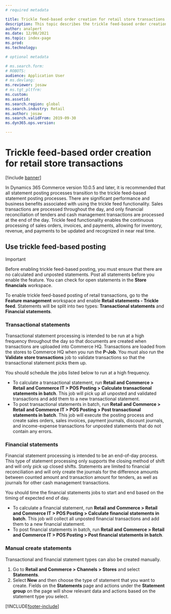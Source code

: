 ```yaml
---
# required metadata

title: Trickle feed-based order creation for retail store transactions
description: This topic describes the trickle feed-based order creation for store transactions in Microsoft Dynamics 365 Commerce.
author: analpert
ms.date: 12/08/2021
ms.topic: index-page
ms.prod: 
ms.technology: 

# optional metadata

# ms.search.form: 
# ROBOTS: 
audience: Application User
# ms.devlang: 
ms.reviewer: josaw
# ms.tgt_pltfrm: 
ms.custom: 
ms.assetid: 
ms.search.region: global
ms.search.industry: Retail
ms.author: josaw
ms.search.validFrom: 2019-09-30
ms.dyn365.ops.version: 

---
```

# Trickle feed-based order creation for retail store transactions

[!include [banner](includes/banner.md)]

In Dynamics 365 Commerce version 10.0.5 and later, it is recommended that all statement posting processes transition to the trickle feed-based statement posting processes. There are significant performance and business benefits associated with using the trickle feed functionality. Sales transactions are processed throughout the day, and only financial reconciliation of tenders and cash management transactions are processed at the end of the day. Trickle feed functionality enables the continuous processing of sales orders, invoices, and payments, allowing for inventory, revenue, and payments to be updated and recognized in near real time.

## Use trickle feed-based posting

> [!IMPORTANT]
> Before enabling trickle feed-based posting, you must ensure that there are no calculated and unposted statements. Post all statements before you enable the feature. You can check for open statements in the **Store financials** workspace.

To enable trickle feed-based posting of retail transactions, go to the **Feature management** workspace and enable **Retail statements - Trickle feed**. Statements will be split into two types: **Transactional statements** and **Financial statements**.

### Transactional statements
Transactional statement processing is intended to be run at a high frequency throughout the day so that documents are created when  transactions are uploaded into Commerce HQ. Transactions are loaded from the stores to Commerce HQ when you run the **P-Job**. You must also run the **Validate store transactions** job to validate transactions so that the transactional statement picks them up.

You should schedule the jobs listed below to run at a high frequency.
- To calculate a transactional statement, run **Retail and Commerce > Retail and Commerce IT > POS Posting > Calculate transactional statements in batch**. This job will pick up all unposted and validated transactions and add them to a new transactional statement.
- To post transactional statements in batch, run **Retail and Commerce > Retail and Commerce IT > POS Posting > Post transactional statements in batch**. This job will execute the posting process and create sales orders, sales invoices, payment journals, discount journals, and income-expense transactions for unposted statements that do not contain any errors. 


### Financial statements
Financial statement processing is intended to be an end-of-day process. This type of statement processing only supports the closing method of shift and will only pick up closed shifts. Statements are limited to financial reconciliation and will only create the journals for the difference amounts between counted amount and transaction amount for tenders, as well as journals for other cash management transactions.

You should time the financial statements jobs to start and end based on the timing of expected end of day.
- To calculate a financial statement, run **Retail and Commerce > Retail and Commerce IT > POS Posting > Calculate financial statements in batch**. This job will collect all unposted financial transactions and add them to a new financial statement.
- To post financial statements in batch, run **Retail and Commerce > Retail and Commerce IT > POS Posting > Post financial statements in batch**.


### Manual create statements
Transactional and financial statement types can also be created manually. 

1. Go to **Retail and Commerce > Channels > Stores** and select **Statements**. 
2. Select **New** and then choose the type of statement that you want to create. Fields on the **Statements** page and actions under the **Statement group** on the page will show relevant data and actions based on the statement type you select.

[!INCLUDE[footer-include](../includes/footer-banner.md)]
